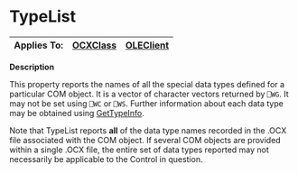 




<h1 class="heading"><span class="name">TypeList</span></h1>

| Applies To: | [OCXClass](../a-z/ocxclass.md) | [OLEClient](../a-z/oleclient.md) |
| --- | --- | ---  |


**Description**


This property reports the names of all the special data types defined for a particular COM object. It is a vector of character vectors returned by `⎕WG`. It may not be set using `⎕WC` or `⎕WS`. Further information about each data type 
may be obtained using [GetTypeInfo](../a-z/gettypeinfo.md).


Note that TypeList reports **all** of the data type names recorded in the .OCX file associated with the COM object. If several COM objects are provided within a single .OCX file, the entire set of data types reported may not necessarily be applicable to the Control in question.




